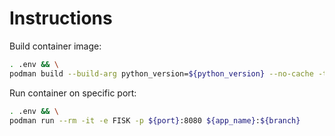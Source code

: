 # Instructions

Build container image:

```bash
. .env && \
podman build --build-arg python_version=${python_version} --no-cache -t ${app_name}:${branch} .
```

Run container on specific port:

```bash
. .env && \
podman run --rm -it -e FISK -p ${port}:8080 ${app_name}:${branch}
```
